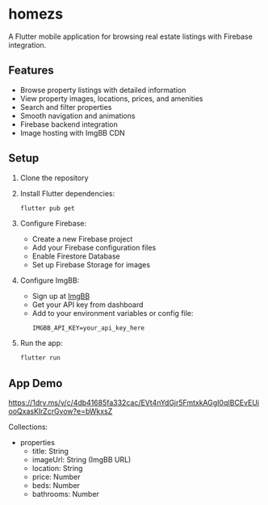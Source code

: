 # homezs

A Flutter mobile application for browsing real estate listings with Firebase integration.

## Features

- Browse property listings with detailed information
- View property images, locations, prices, and amenities
- Search and filter properties
- Smooth navigation and animations
- Firebase backend integration
- Image hosting with ImgBB CDN

## Setup

1. Clone the repository
2. Install Flutter dependencies:
   ```bash
   flutter pub get
   ```
3. Configure Firebase:
   - Create a new Firebase project
   - Add your Firebase configuration files
   - Enable Firestore Database
   - Set up Firebase Storage for images

4. Configure ImgBB:
   - Sign up at [ImgBB](https://imgbb.com/)
   - Get your API key from dashboard
   - Add to your environment variables or config file:
     ```
     IMGBB_API_KEY=your_api_key_here
     ```

5. Run the app:
   ```bash
   flutter run
   ```

   
  ## App Demo
  https://1drv.ms/v/c/4db41685fa332cac/EVt4nYdGjr5FmtxkAGgI0qIBCEvEUiooQxasKIrZcrGvow?e=bWkxsZ


Collections:
- properties
  - title: String
  - imageUrl: String (ImgBB URL)
  - location: String
  - price: Number
  - beds: Number
  - bathrooms: Number



